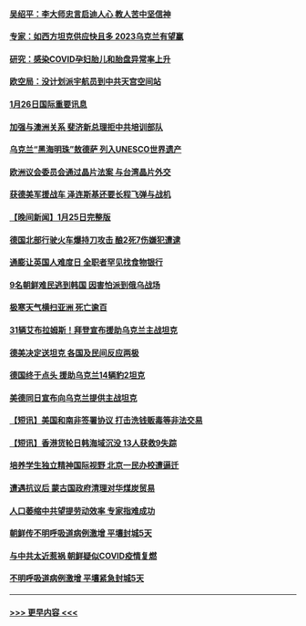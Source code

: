 #### [吴绍平：李大师忠言启迪人心 教人苦中坚信神](../pages/prog202/a103635369.md?t=01270043) 
#### [专家：如西方坦克供应快且多 2023乌克兰有望赢](../pages/prog202/a103635328.md?t=01270043) 
#### [研究：感染COVID孕妇胎儿和胎盘异常率上升](../pages/prog202/a103635333.md?t=01270043) 
#### [欧空局：没计划派宇航员到中共天宫空间站](../pages/prog202/a103635324.md?t=01270043) 
#### [1月26日国际重要讯息](../pages/prog202/a103635367.md?t=01270043) 
#### [加强与澳洲关系 斐济新总理拒中共培训部队](../pages/prog202/a103635298.md?t=01270043) 
#### [乌克兰“黑海明珠”敖德萨 列入UNESCO世界遗产](../pages/prog202/a103635247.md?t=01270043) 
#### [欧洲议会委员会通过晶片法案 与台湾晶片外交](../pages/prog202/a103635244.md?t=01270043) 
#### [获德美军援战车 泽连斯基还要长程飞弹与战机](../pages/prog202/a103635210.md?t=01270043) 
#### [【晚间新闻】1月25日完整版](../pages/prog202/a103635096.md?t=01270043) 
#### [德国北部行驶火车爆持刀攻击 酿2死7伤嫌犯遭逮](../pages/prog202/a103635180.md?t=01270043) 
#### [通膨让英国人难度日 全职者罕见找食物银行](../pages/prog202/a103635168.md?t=01270043) 
#### [9名朝鲜难民逃到韩国 因害怕派到俄乌战场](../pages/prog202/a103635072.md?t=01270043) 
#### [极寒天气横扫亚洲 死亡逾百](../pages/prog202/a103634997.md?t=01270043) 
#### [31辆艾布拉姆斯！拜登宣布援助乌克兰主战坦克](../pages/prog202/a103634992.md?t=01270043) 
#### [德美决定送坦克 各国及民间反应两极](../pages/prog202/a103634993.md?t=01270043) 
#### [德国终于点头 援助乌克兰14辆豹2坦克](../pages/prog202/a103634991.md?t=01270043) 
#### [美德同日宣布向乌克兰提供主战坦克](../pages/prog202/a103634787.md?t=01270043) 
#### [【短讯】美国和南非签署协议 打击洗钱贩毒等非法交易](../pages/prog202/a103634792.md?t=01270043) 
#### [【短讯】香港货轮日韩海域沉没 13人获救9失踪](../pages/prog202/a103634788.md?t=01270043) 
#### [培养学生独立精神国际视野 北京一民办校遭逼迁](../pages/prog202/a103633870.md?t=01270043) 
#### [遭遇抗议后 蒙古国政府清理对华煤炭贸易](../pages/prog202/a103634509.md?t=01270043) 
#### [人口萎缩中共望提劳动效率 专家指难成功](../pages/prog202/a103634515.md?t=01270043) 
#### [朝鲜传不明呼吸道病例激增 平壤封城5天](../pages/prog202/a103634541.md?t=01270043) 
#### [与中共太近惹祸 朝鲜疑似COVID疫情复燃](../pages/prog202/a103634520.md?t=01270043) 
#### [不明呼吸道病例激增 平壤紧急封城5天](../pages/prog202/a103634457.md?t=01270043) 

----
#### [ >>> 更早内容 <<< ](../indexes/prog202-earlier.md)
